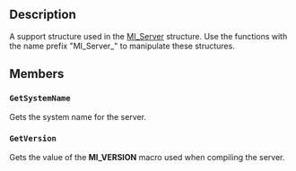## Description

A support structure used in the [MI_Server](https://learn.microsoft.com/windows/desktop/api/mi/ns-mi-mi_server)
structure. Use the functions with the name prefix "MI_Server_" to manipulate these structures.

## Members

### `GetSystemName`

Gets the system name for the server.

### `GetVersion`

Gets the value of the **MI_VERSION** macro used when compiling the server.